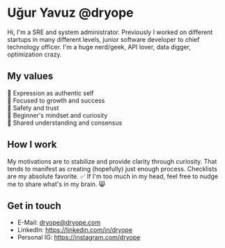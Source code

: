 # Uğur Yavuz @dryope
Hi, I'm a SRE and system administrator. Previously I worked on different startups in many different levels, junior software developer to chief technology officer. I'm a huge nerd/geek, API lover, data digger, optimization crazy. 

## My values
🌟 Expression as authentic self<br>
🚀 Focused to growth and success<br>
🤞 Safety and trust<br>
🍏 Beginner's mindset and curiosity<br>
🙌 Shared understanding and consensus<br>

## How I work
My motivations are to stabilize and provide clarity through curiosity. That tends to manifest as creating (hopefully) just enough process. Checklists are my absolute favorite. ✅ If I'm too much in my head, feel free to nudge me to share what's in my brain. 😸

## Get in touch
- E-Mail: dryope@dryope.com
- LinkedIn: https://linkedin.com/in/dryope
- Personal IG: https://instagram.com/dryope
